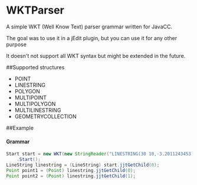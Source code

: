 # WKTParser
A simple WKT (Well Know Text) parser grammar written for JavaCC.

The goal was to use it in a jEdit plugin, but you can use it for any other purpose

It doesn't not support all WKT syntax but might be extended in the future.

##Supported structures

* POINT
* LINESTRING
* POLYGON
* MULTIPOINT
* MULTIPOLYGON
* MULTILINESTRING
* GEOMETRYCOLLECTION

##Example

#### Grammar
```java
Start start = new WKT(new StringReader("LINESTRING(30 10,-3.2011243453   -101.12124240)"))
    .Start();
LineString linestring = (LineString) start.jjtGetChild(0);
Point point1 = (Point) linestring.jjtGetChild(0);
Point point2 = (Point) linestring.jjtGetChild(1);
```